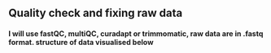 ## Quality check and fixing raw data

#### I will use fastQC, multiQC, curadapt or trimmomatic, raw data are in .fastq format. structure of data visualised below

